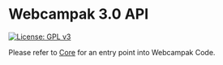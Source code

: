 Webcampak 3.0 API
==============================================================================

[![License: GPL v3](https://img.shields.io/badge/License-GPL%20v3-blue.svg)](http://www.gnu.org/licenses/gpl-3.0)

Please refer to [Core](https://github.com/Webcampak/core) for an entry point into Webcampak Code.
